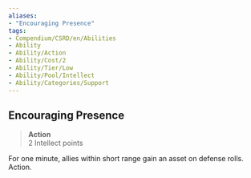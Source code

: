 ```yaml
---
aliases:
- "Encouraging Presence"
tags:
- Compendium/CSRD/en/Abilities
- Ability
- Ability/Action
- Ability/Cost/2
- Ability/Tier/Low
- Ability/Pool/Intellect
- Ability/Categories/Support
---
```


  
## Encouraging Presence  
>**Action**  
>2 Intellect points
  
For one minute, allies within short range gain an asset on defense rolls. Action.